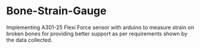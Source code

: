# Bone-Strain-Gauge
Implementing A301-25 Flexi Force sensor with arduino to measure strain on broken bones for providing better support as per requirements shown by the data collected.
